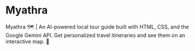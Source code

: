 # Myathra
Myathra 🗺️ | An AI-powered local tour guide built with HTML, CSS, and the Google Gemini API. Get personalized travel itineraries and see them on an interactive map. 🤖
